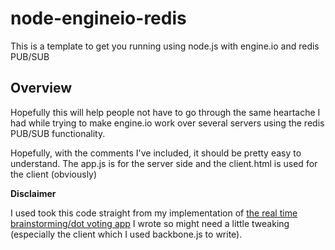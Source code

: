 node-engineio-redis
===================

This is a template to get you running using node.js with engine.io and redis PUB/SUB

## Overview

Hopefully this will help people not have to go through the same heartache I had while trying to make engine.io work over several servers using the redis PUB/SUB functionality.

Hopefully, with the comments I've included, it should be pretty easy to understand. The app.js is for the server side and the client.html is used for the client  (obviously)

**Disclaimer**

I used took this code straight from my implementation of <a href="http://www.dotstorming.com" target="_blank">the real time brainstorming/dot voting app</a> I wrote so might need a little tweaking (especially the client which I used backbone.js to write).
